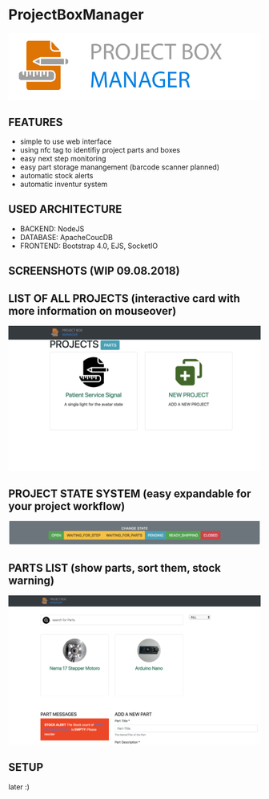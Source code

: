 # ProjectBoxManager


![GitHub Logo](/documentation/pbm_logo.png)




## FEATURES

* simple to use web interface
* using nfc tag to identifiy project parts and boxes
* easy next step monitoring
* easy part storage manangement (barcode scanner planned)
* automatic stock alerts
* automatic inventur system

## USED ARCHITECTURE

* BACKEND: NodeJS
* DATABASE: ApacheCoucDB
* FRONTEND: Bootstrap 4.0, EJS, SocketIO

## SCREENSHOTS (WIP  09.08.2018)

## LIST OF ALL PROJECTS (interactive card with more information on mouseover)
![GitHub Logo](/documentation/projects_list.png)


## PROJECT STATE SYSTEM (easy expandable for your project workflow)
![GitHub Logo](/documentation/project_states.png)



## PARTS LIST (show parts, sort them, stock warning)
![GitHub Logo](/documentation/part_list.png)


## SETUP
later :)
